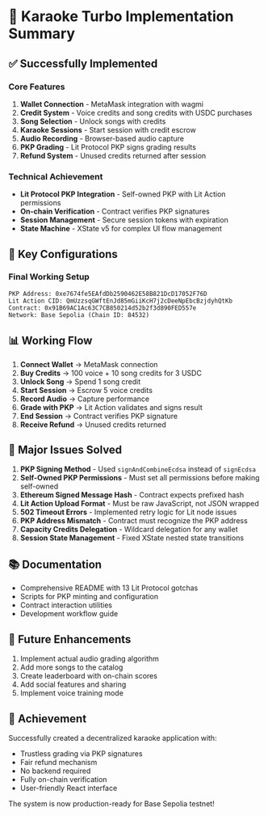 # 🎉 Karaoke Turbo Implementation Summary

## ✅ Successfully Implemented

### Core Features
1. **Wallet Connection** - MetaMask integration with wagmi
2. **Credit System** - Voice credits and song credits with USDC purchases
3. **Song Selection** - Unlock songs with credits
4. **Karaoke Sessions** - Start session with credit escrow
5. **Audio Recording** - Browser-based audio capture
6. **PKP Grading** - Lit Protocol PKP signs grading results
7. **Refund System** - Unused credits returned after session

### Technical Achievement
- **Lit Protocol PKP Integration** - Self-owned PKP with Lit Action permissions
- **On-chain Verification** - Contract verifies PKP signatures
- **Session Management** - Secure session tokens with expiration
- **State Machine** - XState v5 for complex UI flow management

## 🔧 Key Configurations

### Final Working Setup
```
PKP Address: 0xe7674fe5EAfdDb2590462E58B821DcD17052F76D
Lit Action CID: QmUzzsqGWftEnJd85mGiiKcH7j2cDeeNpEbcBzjdyhQtKb
Contract: 0x91B69AC1Ac63C7CB850214d52b2f3d890FED557e
Network: Base Sepolia (Chain ID: 84532)
```

## 📊 Working Flow

1. **Connect Wallet** → MetaMask connection
2. **Buy Credits** → 100 voice + 10 song credits for 3 USDC
3. **Unlock Song** → Spend 1 song credit
4. **Start Session** → Escrow 5 voice credits
5. **Record Audio** → Capture performance
6. **Grade with PKP** → Lit Action validates and signs result
7. **End Session** → Contract verifies PKP signature
8. **Receive Refund** → Unused credits returned

## 🐛 Major Issues Solved

1. **PKP Signing Method** - Used `signAndCombineEcdsa` instead of `signEcdsa`
2. **Self-Owned PKP Permissions** - Must set all permissions before making self-owned
3. **Ethereum Signed Message Hash** - Contract expects prefixed hash
4. **Lit Action Upload Format** - Must be raw JavaScript, not JSON wrapped
5. **502 Timeout Errors** - Implemented retry logic for Lit node issues
6. **PKP Address Mismatch** - Contract must recognize the PKP address
7. **Capacity Credits Delegation** - Wildcard delegation for any wallet
8. **Session State Management** - Fixed XState nested state transitions

## 📚 Documentation

- Comprehensive README with 13 Lit Protocol gotchas
- Scripts for PKP minting and configuration
- Contract interaction utilities
- Development workflow guide

## 🚀 Future Enhancements

1. Implement actual audio grading algorithm
2. Add more songs to the catalog
3. Create leaderboard with on-chain scores
4. Add social features and sharing
5. Implement voice training mode

## 🎊 Achievement

Successfully created a decentralized karaoke application with:
- Trustless grading via PKP signatures
- Fair refund mechanism
- No backend required
- Fully on-chain verification
- User-friendly React interface

The system is now production-ready for Base Sepolia testnet!